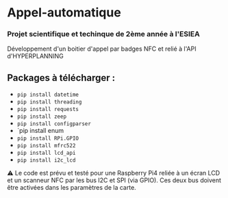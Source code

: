 # Appel-automatique
### Projet scientifique et techinque de 2ème année à l'ESIEA
Développement d'un boitier d'appel par badges NFC et relié à l'API d'HYPERPLANNING

## Packages à télécharger :
- `pip install datetime`
- `pip install threading`
- `pip install requests`
- `pip install zeep`
- `pip install configparser`
- `pip install enum
- `pip install RPi.GPIO`
- `pip install mfrc522`
- `pip install lcd_api`
- `pip install i2c_lcd`

⚠️ Le code est prévu et testé pour une Raspberry Pi4 reliée à un écran LCD et un scanneur NFC par les bus I2C et SPI (via GPIO). Ces deux bus doivent être activées dans les paramètres de la carte.
